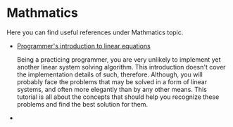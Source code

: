 # Mathmatics

Here you can find useful references under Mathmatics topic.

- [Programmer's introduction to linear equations](http://wordsandbuttons.online/programmers_introduction_to_linear_equations.html)

  Being a practicing programmer, you are very unlikely to implement yet another linear system solving algorithm. This introduction doesn't cover the implementation details of such, therefore. Although, you will probably face the problems that may be solved in a form of linear systems, and often more elegantly than by any other means. This tutorial is all about the concepts that should help you recognize these problems and find the best solution for them.

- 

  



